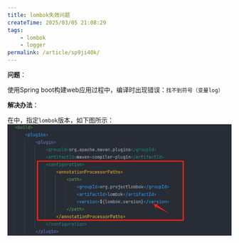 ```yaml
---
title: lombok失效问题
createTime: 2025/03/05 21:08:29
tags:
    - lombok
    - logger
permalink: /article/sp9ji40k/
---
```


**问题**：

使用Spring boot构建web应用过程中，编译时出现错误：`找不到符号（变量log）`

**解决办法**：

在<Badge type="danger" text="pom.xml" />中，指定`lombok`版本，如下图所示：
![pom.xml设置](/blog/tutorial-03-01.png)